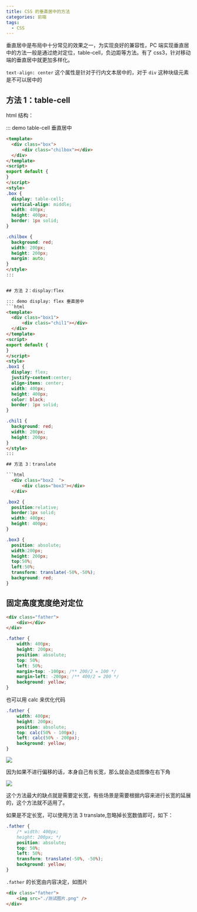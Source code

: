 ```yaml
---
title: CSS 的垂直居中的方法
categories: 前端
tags:
  - CSS
---
```


垂直居中是布局中十分常见的效果之一，为实现良好的兼容性，PC 端实现垂直居中的方法一般是通过绝对定位，table-cell，负边距等方法。有了 css3，针对移动端的垂直居中就更加多样化。

`text-align: center` 这个属性是针对于行内文本居中的，对于 `div` 这种块级元素是不可以居中的

## 方法 1：table-cell

html 结构：

::: demo table-cell 垂直居中
```html
<template>
  <div class="box">
      <div class="chilbox"></div>
  </div>
</template>
<script>
export default {
}
</script>
<style>
.box { 
  display: table-cell;
  vertical-align: middle;
  width: 400px;
  height: 400px;
  border: 1px solid;
}

.chilbox {
  background: red;
  width: 200px;
  height: 200px;
  margin: auto;
}
</style>
:::


## 方法 2：display:flex

::: demo display: flex 垂直居中
```html
<template>
  <div class="box1">
      <div class="chil1"></div>
  </div>
</template>
<script>
export default {
}
</script>
<style>
.box1 { 
  display: flex;
  justify-content:center;
  align-items: center;
  width: 400px;
  height: 400px;
  color: black;
  border: 1px solid;
}

.chil1 {
  background: red;
  width: 200px;
  height: 200px;
}
</style>
:::

## 方法 3：translate

```html
  <div class="box2  ">
      <div class="box3"></div>
  </div>
```

```css
.box2 { 
  position:relative;
  border:1px solid;
  width: 400px;
  height: 400px;
}

.box3 {
  position: absolute;
  width:200px;
  height: 200px;
  top:50%;
  left:50%;
  transform: translate(-50%,-50%);
  background: red;
}
```

## 固定高度宽度绝对定位

```html
<div class="father">
    <div></div>
</div>
```

```css
.father {
    width: 400px;
    height: 200px;
    position: absolute;
    top: 50%;
    left: 50%;
    margin-top: -100px; /** 200/2 = 100 */
    margin-left: -200px; /** 400/2 = 200 */
    background: yellow;
}
```

也可以用 calc 来优化代码

```css
.father {
    width: 400px;
    height: 200px;
    position: absolute;
    top: calc(50% - 100px);
    left: calc(50% - 200px);
    background: yellow;
}
```

![](https://txy-tc-ly-1256104767.cos.ap-guangzhou.myqcloud.com/uPic/2PMm6t.jpg)


因为如果不进行偏移的话，本身自己有长宽，那么就会造成图像在右下角

![](https://txy-tc-ly-1256104767.cos.ap-guangzhou.myqcloud.com/uPic/iINti1.jpg)

这个方法最大的缺点就是需要定长宽，有些场景是需要根据内容来进行长宽的延展的，这个方法就不适用了。

如果是不定长宽，可以使用方法 3 translate,忽略掉长宽数值即可，如下：

```css
.father {
    /* width: 400px;
    height: 200px; */
    position: absolute;
    top: 50%;
    left: 50%;
    transform: translate(-50%, -50%);
    background: yellow;
}
```

`.father` 的长宽由内容决定，如图片

```html
<div class="father">
    <img src="./测试图片.png" />
</div>
```
